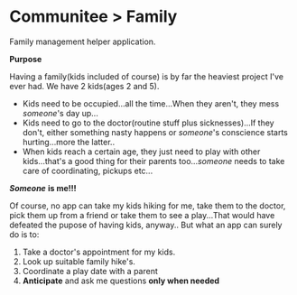 # Communitee > Family

Family management helper application.

**Purpose**

Having a family(kids included of course) is by far the heaviest project I've ever had.
We have 2 kids(ages 2 and 5).

* Kids need to be occupied...all the time...When they aren't, they mess *someone*'s day up...
* Kids need to go to the doctor(routine stuff plus sicknesses)...If they don't, either something nasty happens or *someone*'s conscience starts hurting...more the latter..
* When kids reach a certain age, they just need to play with other kids...that's a good thing for their parents too...*someone* needs to take care of coordinating, pickups etc...

***Someone*** **is me!!!**

Of course, no app can take my kids hiking for me, take them to the doctor, pick them up from a friend or take them to see a play...That would have defeated the pupose of having kids, anyway..
But what an app can surely do is to:

1. Take a doctor's appointment for my kids.
2. Look up suitable family hike's.
3. Coordinate a play date with a parent
4. **Anticipate** and ask me questions **only when needed**

